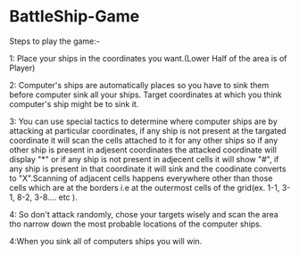 # BattleShip-Game

Steps to play the game:-

1:  Place your ships in the coordinates you want.(Lower Half of the area is of Player)

2: Computer's ships are automatically places so you have to sink them before computer sink all
 your ships. Target coordinates at which you think computer's ship might be to sink it.

3: You can use special tactics to determine where computer ships are by attacking at particular coordinates,
if any ship is not present at the targated coordinate it will scan the cells attached to it for any other ships so
if any other ship is present in adjesent coordinates the attacked  coordinate will display "*" or if any ship is not
present in adjecent cells it will show "#", if any ship is present in that coordinate it will sink and the
coodinate converts to "X".Scanning of adjacent cells happens everywhere other than those cells which are at 
the borders i.e at the outermost cells of the grid(ex. 1-1, 3-1, 8-2, 3-8.... etc ).

4: So don't attack randomly, chose your targets wisely and scan the area tho narrow down the most probable 
locations of the computer ships.

4:When you sink all of computers ships you will win.
